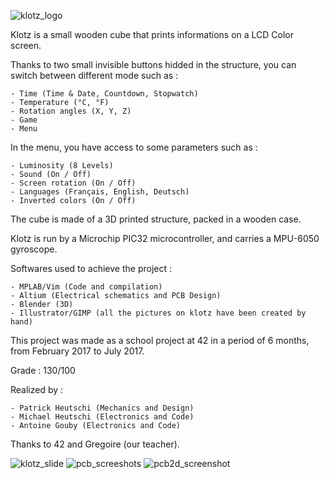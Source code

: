 ![klotz_logo](https://user-images.githubusercontent.com/22248912/34973702-64a00844-fa89-11e7-95af-23f19164a1df.jpg)

Klotz is a small wooden cube that prints informations on a LCD Color screen.

Thanks to two small invisible buttons hidded in the structure, you can switch between different mode such as :

	- Time (Time & Date, Countdown, Stopwatch)
	- Temperature (°C, °F)
	- Rotation angles (X, Y, Z)
	- Game
	- Menu

In the menu, you have access to some parameters such as :

	- Luminosity (8 Levels)
	- Sound (On / Off)
	- Screen rotation (On / Off)
	- Languages (Français, English, Deutsch)
	- Inverted colors (On / Off)

The cube is made of a 3D printed structure, packed in a wooden case.

Klotz is run by a Microchip PIC32 microcontroller, and carries a MPU-6050 gyroscope.

Softwares used to achieve the project :

	- MPLAB/Vim (Code and compilation)
	- Altium (Electrical schematics and PCB Design)
	- Blender (3D)
	- Illustrator/GIMP (all the pictures on klotz have been created by hand)

This project was made as a school project at 42 in a period of 6 months, from February 2017 to July 2017.

Grade : 130/100

Realized by :

	- Patrick Heutschi (Mechanics and Design)
	- Michael Heutschi (Electronics and Code)
	- Antoine Gouby (Electronics and Code)

Thanks to 42 and Gregoire (our teacher).

![klotz_slide](https://user-images.githubusercontent.com/22248912/34973401-aef1137c-fa87-11e7-818a-8d755fb596e3.jpg)
![pcb_screeshots](https://user-images.githubusercontent.com/22248912/34972869-ac1a7b28-fa84-11e7-9444-69eddd5b7bf7.jpeg)
![pcb2d_screenshot](https://user-images.githubusercontent.com/22248912/34972870-ac34e120-fa84-11e7-862c-26e60aa98500.jpeg)
